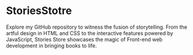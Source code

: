# StoriesStotre
Explore my GitHub repository to witness the fusion of storytelling. From the artful design in HTML and CSS to the interactive features powered by JavaScript, Stories Store showcases the magic of Front-end web development in bringing books to life.
